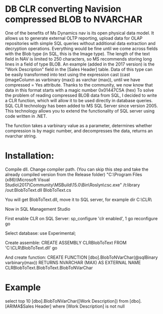 # DB CLR converting Navision compressed BLOB to NVARCHAR

One of the benefits of Ms Dynamics nav is its open physical data model. It allows us to generate external OLTP reporting, upload data for OLAP repositories with simple SQL queries without additional data extraction and decryption operations. Everything would be fine until we come across fields with the Blob type (in SQL, this is the Image type). The length of the text field in NAV is limited to 250 characters, so MS recommends storing long lines in a field of type BLOB. An example (added in the 2017 version) is the "Work Description" field in the [Sales Header] table. Data of this type can be easily transformed into text using the expression cast (cast (imageColumn as varbinary (max)) as varchar (max)), until we have compressed = Yes attribute. 
Thanks to the community, we now know that data in this format starts with a magic number 0x01447C5A (hex) To solve the problem of reading compressed BLOB data from SQL, I decided to write a CLR function, which will allow it to be used directly in database queries. SQL CLR technology has been added to MS SQL Server since version 2005. This technology allows you to extend the functionality of SQL server using code written in .NET.

The function takes a varbinary value as a parameter, determines whether compression is by magic number, and decompresses the data, returns an nvarchar string.

# Installation:

Compile dll. Change compiler path. (You can skip this step and take the already compiled version from the Release folder)
"C:\Program Files (x86)\Microsoft Visual Studio\2017\Community\MSBuild\15.0\Bin\Roslyn\csc.exe" /t:library /out:BlobToText.dll BlobToText.cs

You will get BlobToText.dll, move it to SQL server, for example dir C:\CLR\

Now in SQL Management Studio

First enable CLR on SQL Server:
sp_configure 'clr enabled', 1
go
reconfigure
go

Select database:
use Experimental;

Create assemble:
CREATE ASSEMBLY CLRBlobToText FROM 'C:\CLR\BlobToText.dll' 
go

And create function:
CREATE FUNCTION [dbo].BlobToNVarChar(@sqlBinary varbinary(max))
RETURNS NVARCHAR (MAX) 
AS 
EXTERNAL NAME CLRBlobToText.BlobToText.BlobToNVarChar

# Example
select top 10 [dbo].BlobToNVarChar([Work Description]) from [dbo].[ARIMA$Sales Header] where [Work Description] is not null

